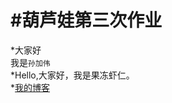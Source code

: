 #葫芦娃第三次作业
===================
*大家好<br>我是`孙加伟`<br>
*Hello,大家好，我是果冻虾仁。<br>
*[我的博客](http://blog.csdn.net/guodongxiaren) 
